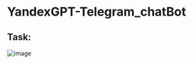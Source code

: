 # YandexGPT-Telegram_chatBot

## Task:
![image](https://github.com/kde2podfreebsd/YandexGPT-Telegram-Bot/assets/39852259/4326fad6-ae62-41bf-b5c8-4c1a4d56b9e2)
